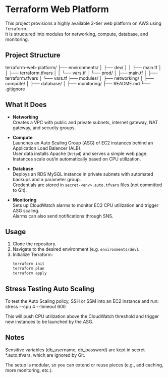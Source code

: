 # Terraform Web Platform

This project provisions a highly available 3-tier web platform on AWS using Terraform.  
It is structured into modules for networking, compute, database, and monitoring.

## Project Structure

terraform-web-platform/
├── environments/
│ ├── dev/
│ │ ├── main.tf
│ │ ├── terraform.tfvars
│ │ └── vars.tf
│ └── prod/
│ ├── main.tf
│ ├── terraform.tfvars
│ └── vars.tf
├── modules/
│ ├── networking/
│ ├── compute/
│ ├── database/
│ ├── monitoring/
├── README.md
└── .gitignore

## What It Does

- **Networking**  
  Creates a VPC with public and private subnets, internet gateway, NAT gateway, and security groups.

- **Compute**  
  Launches an Auto Scaling Group (ASG) of EC2 instances behind an Application Load Balancer (ALB).  
  User data installs Apache (`httpd`) and serves a simple web page.  
  Instances scale out/in automatically based on CPU utilization.

- **Database**  
  Deploys an RDS MySQL instance in private subnets with automated backups and a parameter group.  
  Credentials are stored in `secret-<env>.auto.tfvars` files (not committed to Git).

- **Monitoring**  
  Sets up CloudWatch alarms to monitor EC2 CPU utilization and trigger ASG scaling.  
  Alarms can also send notifications through SNS.

## Usage

1. Clone the repository.
2. Navigate to the desired environment (e.g. `environments/dev`).
3. Initialize Terraform:
   ```bash
   terraform init
   terraform plan
   terraform apply
   ```

## Stress Testing Auto Scaling

To test the Auto Scaling policy, SSH or SSM into an EC2 instance and run:
stress --cpu 4 --timeout 600

This will push CPU utilization above the CloudWatch threshold and trigger new instances to be launched by the ASG.

## Notes

Sensitive variables (db_username, db_password) are kept in secret-\*.auto.tfvars, which are ignored by Git.

The setup is modular, so you can extend or reuse pieces (e.g., add caching, more monitoring, etc.).
